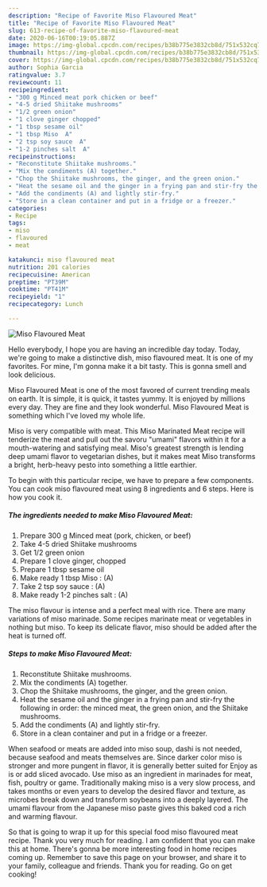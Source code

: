 ```yaml
---
description: "Recipe of Favorite Miso Flavoured Meat"
title: "Recipe of Favorite Miso Flavoured Meat"
slug: 613-recipe-of-favorite-miso-flavoured-meat
date: 2020-06-16T00:19:05.887Z
image: https://img-global.cpcdn.com/recipes/b38b775e3832cb8d/751x532cq70/miso-flavoured-meat-recipe-main-photo.jpg
thumbnail: https://img-global.cpcdn.com/recipes/b38b775e3832cb8d/751x532cq70/miso-flavoured-meat-recipe-main-photo.jpg
cover: https://img-global.cpcdn.com/recipes/b38b775e3832cb8d/751x532cq70/miso-flavoured-meat-recipe-main-photo.jpg
author: Sophia Garcia
ratingvalue: 3.7
reviewcount: 11
recipeingredient:
- "300 g Minced meat pork chicken or beef"
- "4-5 dried Shiitake mushrooms"
- "1/2 green onion"
- "1 clove ginger chopped"
- "1 tbsp sesame oil"
- "1 tbsp Miso  A"
- "2 tsp soy sauce  A"
- "1-2 pinches salt  A"
recipeinstructions:
- "Reconstitute Shiitake mushrooms."
- "Mix the condiments (A) together."
- "Chop the Shiitake mushrooms, the ginger, and the green onion."
- "Heat the sesame oil and the ginger in a frying pan and stir-fry the following in order: the minced meat, the green onion, and the Shiitake mushrooms."
- "Add the condiments (A) and lightly stir-fry."
- "Store in a clean container and put in a fridge or a freezer."
categories:
- Recipe
tags:
- miso
- flavoured
- meat

katakunci: miso flavoured meat 
nutrition: 201 calories
recipecuisine: American
preptime: "PT39M"
cooktime: "PT41M"
recipeyield: "1"
recipecategory: Lunch

---
```



![Miso Flavoured Meat](https://img-global.cpcdn.com/recipes/b38b775e3832cb8d/751x532cq70/miso-flavoured-meat-recipe-main-photo.jpg)

Hello everybody, I hope you are having an incredible day today. Today, we're going to make a distinctive dish, miso flavoured meat. It is one of my favorites. For mine, I'm gonna make it a bit tasty. This is gonna smell and look delicious.

Miso Flavoured Meat is one of the most favored of current trending meals on earth. It is simple, it is quick, it tastes yummy. It is enjoyed by millions every day. They are fine and they look wonderful. Miso Flavoured Meat is something which I've loved my whole life.

Miso is very compatible with meat. This Miso Marinated Meat recipe will tenderize the meat and pull out the savoru &#34;umami&#34; flavors within it for a mouth-watering and satisfying meal. Miso&#39;s greatest strength is lending deep umami flavor to vegetarian dishes, but it makes meat Miso transforms a bright, herb-heavy pesto into something a little earthier.


To begin with this particular recipe, we have to prepare a few components. You can cook miso flavoured meat using 8 ingredients and 6 steps. Here is how you cook it.

<!--inarticleads1-->

##### The ingredients needed to make Miso Flavoured Meat:

1. Prepare 300 g Minced meat (pork, chicken, or beef)
1. Take 4-5 dried Shiitake mushrooms
1. Get 1/2 green onion
1. Prepare 1 clove ginger, chopped
1. Prepare 1 tbsp sesame oil
1. Make ready 1 tbsp Miso : (A)
1. Take 2 tsp soy sauce : (A)
1. Make ready 1-2 pinches salt : (A)


The miso flavour is intense and a perfect meal with rice. There are many variations of miso marinade. Some recipes marinate meat or vegetables in nothing but miso. To keep its delicate flavor, miso should be added after the heat is turned off. 

<!--inarticleads2-->

##### Steps to make Miso Flavoured Meat:

1. Reconstitute Shiitake mushrooms.
1. Mix the condiments (A) together.
1. Chop the Shiitake mushrooms, the ginger, and the green onion.
1. Heat the sesame oil and the ginger in a frying pan and stir-fry the following in order: the minced meat, the green onion, and the Shiitake mushrooms.
1. Add the condiments (A) and lightly stir-fry.
1. Store in a clean container and put in a fridge or a freezer.


When seafood or meats are added into miso soup, dashi is not needed, because seafood and meats themselves are. Since darker color miso is stronger and more pungent in flavor, it is generally better suited for Enjoy as is or add sliced avocado. Use miso as an ingredient in marinades for meat, fish, poultry or game. Traditionally making miso is a very slow process, and takes months or even years to develop the desired flavor and texture, as microbes break down and transform soybeans into a deeply layered. The umami flavour from the Japanese miso paste gives this baked cod a rich and warming flavour. 

So that is going to wrap it up for this special food miso flavoured meat recipe. Thank you very much for reading. I am confident that you can make this at home. There's gonna be more interesting food in home recipes coming up. Remember to save this page on your browser, and share it to your family, colleague and friends. Thank you for reading. Go on get cooking!
